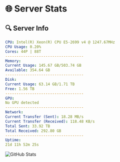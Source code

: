 # 🌐 Server Stats
## 🔍 Server Info
```yaml
CPU: Intel(R) Xeon(R) CPU E5-2699 v4 @ 1247.67MHz
CPU Usage: 0.20%
Cores: 44P | 88T
-----------------------------------
Memory:
Current Usage: 145.67 GB/503.74 GB
Available: 354.64 GB
-----------------------------------
Disk:
Current Usage: 63.14 GB/1.71 TB
Free: 1.56 TB
-----------------------------------
GPU:
No GPU detected
-----------------------------------
Network:
Current Transfer (Sent): 18.28 MB/s
Current Transfer (Received): 118.48 KB/s
Total Sent: 33.92 TB
Total Received: 292.80 GB
-----------------------------------
Uptime:
21d 11h 52m 25s
```
![GitHub Stats](https://img.shields.io/badge/Updated-2025-03-29_09:15:14-blue)